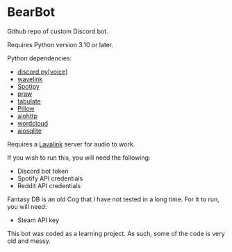 # BearBot
Github repo of custom Discord bot.

Requires Python version 3.10 or later.

Python dependencies:
- [discord.py[voice]](https://github.com/Rapptz/discord.py)
- [wavelink](https://github.com/PythonistaGuild/Wavelink)
- [Spotipy](https://github.com/plamere/spotipy)
- [praw](https://github.com/praw-dev/praw)
- [tabulate](https://github.com/astanin/python-tabulate)
- [Pillow](https://github.com/python-pillow/Pillow)
- [aiohttp](https://github.com/aio-libs/aiohttp)
- [wordcloud](https://github.com/amueller/word_cloud)
- [aiosqlite](https://github.com/omnilib/aiosqlite)

Requires a [Lavalink](https://github.com/Frederikam/Lavalink) server for audio to work.

If you wish to run this, you will need the following:
- Discord bot token
- Spotify API credentials
- Reddit API credentials

Fantasy DB is an old Cog that I have not tested in a long time. For it to run, you will need:
- Steam API key

This bot was coded as a learning project. As such, some of the code is very old and messy.